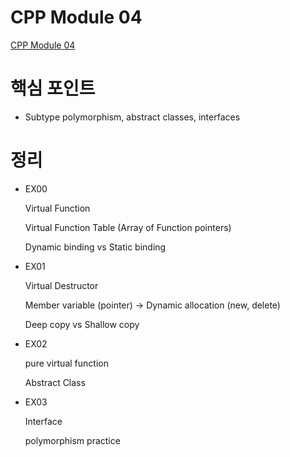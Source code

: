 # CPP Module 04

[CPP Module 04](https://brassy-plate-60f.notion.site/CPP-Module-04-cbdbbb9f549747b69228b48936a2ee8c?pvs=4)

# 핵심 포인트

- Subtype polymorphism, abstract classes, interfaces

# 정리

- EX00
    
    Virtual Function
    
    Virtual Function Table (Array of Function pointers)
    
    Dynamic binding vs Static binding
    
- EX01
    
    Virtual Destructor
    
    Member variable (pointer) → Dynamic allocation (new, delete)
    
    Deep copy vs Shallow copy
    
- EX02
    
    pure virtual function
    
    Abstract Class
    
- EX03
    
    Interface
    
    polymorphism practice
    